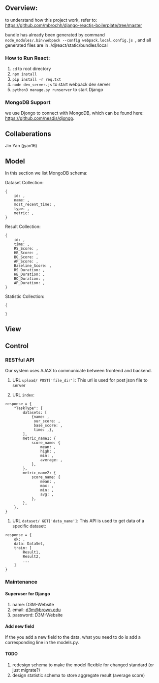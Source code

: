 ## Overview:
to understand how this project work, refer to:
https://github.com/mbrochh/django-reactjs-boilerplate/tree/master

bundle has already been generated by command `node_modules/.bin/webpack --config webpack.local.config.js
`, and all generated files are in ./djreact/static/bundles/local

### How to Run React:

1. `cd` to root directory
2. `npm install`
3. `pip install -r req.txt`
4. `node dev_server.js` to start webpack dev server
5. `python3 manage.py runserver` to start Django

### MongoDB Support
we use Djongo to connect with MongoDB, which can be found here:
https://github.com/nesdis/djongo.

## Collaberations
Jin Yan (jyan16)

## Model
In this section we list MongoDB schema:

Dataset Collection:
~~~~
{
    id: ,
    name: ,
    most_recent_time: ,
    type: ,
    metric: ,
}
~~~~

Result Collection:
~~~~
{
    id: ,
    time: ,
    RS_Score: ,
    HB_Score: ,
    BO_Score: ,
    AP_Score: ,
    Baseline_Score: ,
    RS_Duration: ,
    HB_Duration: ,
    BO_Duration: ,
    AP_Duration: ,
}
~~~~
Statistic Collection:
~~~~
{
    
}
~~~~


## View

## Control

### RESTful API
Our system uses AJAX to communicate between frontend and backend.

1. URL `upload/ POST['file_dir']`:
This url is used for post json file to server

1. URL `index`:

~~~~
response = {
    "TaskType": {
        datasets: [
            {name: ,
             our_score: ,
             base_score: ,
             time: ,},
        ],
        metric_name1: {
            score_name: {
                mean: ,
                high: ,
                min: ,
                average: ,
            },            
        },
        metric_name2: {
            score_name: {
                mean: ,
                max: ,
                min: ,
                avg: ,
            },            
        },
    },
}
~~~~

1. URL `dataset/ GET['data_name']`:
This API is used to get data of a specific dataset:

~~~~
response = {
    ok: ,
    data: DataSet,
    train: [
        Result1,
        Result2,
        ...
    ]
}
~~~~


### Maintenance

#### Superuser for Django

1. name: D3M-Website
1. email: d3m@brown.edu
1. password: D3M-Website

#### Add new field
If the you add a new field to the data, what you need to do is add a corresponding line in the models.py.

#### TODO

1. redesign schema to make the model flexible for changed standard (or just migrate?)
1. design statistic schema to store aggregate result (average score)
















